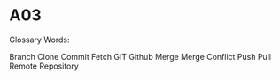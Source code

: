 # A03
Glossary Words:

Branch
Clone
Commit
Fetch
GIT
Github
Merge
Merge Conflict
Push
Pull
Remote
Repository
